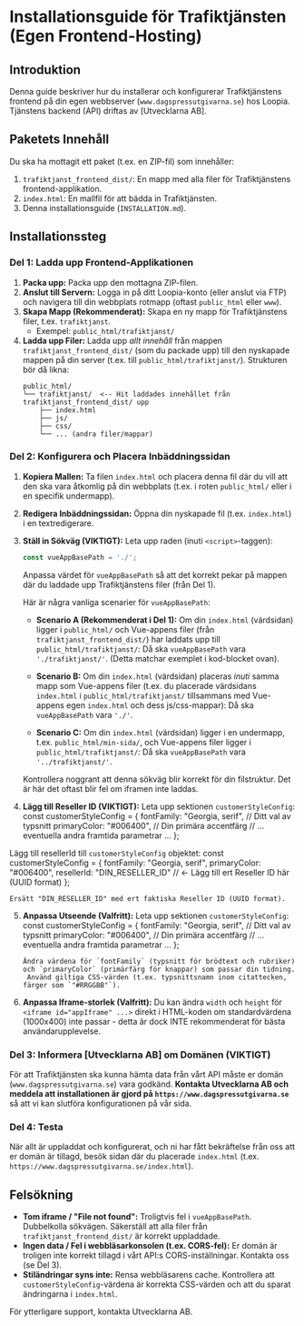 # Installationsguide för Trafiktjänsten (Egen Frontend-Hosting)

## Introduktion
Denna guide beskriver hur du installerar och konfigurerar Trafiktjänstens frontend på din egen webbserver (`www.dagspressutgivarna.se`) hos Loopia. Tjänstens backend (API) driftas av [Utvecklarna AB].

## Paketets Innehåll
Du ska ha mottagit ett paket (t.ex. en ZIP-fil) som innehåller:
1.  `trafiktjanst_frontend_dist/`: En mapp med alla filer för Trafiktjänstens frontend-applikation.
2.  `index.html`: En mallfil för att bädda in Trafiktjänsten.
3.  Denna installationsguide (`INSTALLATION.md`).

## Installationssteg

### Del 1: Ladda upp Frontend-Applikationen

1.  **Packa upp:** Packa upp den mottagna ZIP-filen.
2.  **Anslut till Servern:** Logga in på ditt Loopia-konto (eller anslut via FTP) och navigera till din webbplats rotmapp (oftast `public_html` eller `www`).
3.  **Skapa Mapp (Rekommenderat):** Skapa en ny mapp för Trafiktjänstens filer, t.ex. `trafiktjanst`.
    * Exempel: `public_html/trafiktjanst/`
4.  **Ladda upp Filer:** Ladda upp *allt innehåll* från mappen `trafiktjanst_frontend_dist/` (som du packade upp) till den nyskapade mappen på din server (t.ex. till `public_html/trafiktjanst/`).
    Strukturen bör då likna:
    ```
    public_html/
    └── trafiktjanst/  <-- Hit laddades innehållet från trafiktjanst_frontend_dist/ upp
        ├── index.html
        ├── js/
        ├── css/
        └── ... (andra filer/mappar)
    ```

### Del 2: Konfigurera och Placera Inbäddningssidan

1.  **Kopiera Mallen:** Ta filen `index.html` och placera denna fil där du vill att den ska vara åtkomlig på din webbplats (t.ex. i roten `public_html/` eller i en specifik undermapp).

2.  **Redigera Inbäddningssidan:** Öppna din nyskapade fil (t.ex. `index.html`) i en textredigerare.

3.  **Ställ in Sökväg (VIKTIGT):**
    Leta upp raden (inuti `<script>`-taggen):
    ```javascript
    const vueAppBasePath = './';
    ```
    Anpassa värdet för `vueAppBasePath` så att det korrekt pekar på mappen där du laddade upp Trafiktjänstens filer (från Del 1).

    Här är några vanliga scenarier för `vueAppBasePath`:
    * **Scenario A (Rekommenderat i Del 1):** Om din `index.html` (värdsidan) ligger i `public_html/` och Vue-appens filer (från `trafiktjanst_frontend_dist/`) har laddats upp till `public_html/trafiktjanst/`:
    Då ska `vueAppBasePath` vara `'./trafiktjanst/'`. (Detta matchar exemplet i kod-blocket ovan).

    * **Scenario B:** Om din `index.html` (värdsidan) placeras *inuti* samma mapp som Vue-appens filer (t.ex. du placerade värdsidans `index.html` i `public_html/trafiktjanst/` tillsammans med Vue-appens egen `index.html` och dess js/css-mappar): Då ska `vueAppBasePath` vara `'./'`.

    * **Scenario C:** Om din `index.html` (värdsidan) ligger i en undermapp, t.ex. `public_html/min-sida/`, och Vue-appens filer ligger i `public_html/trafiktjanst/`: Då ska `vueAppBasePath` vara `'../trafiktjanst/'`.

    Kontrollera noggrant att denna sökväg blir korrekt för din filstruktur. Det är här det oftast blir fel om iframen inte laddas.

4.  **Lägg till Reseller ID (VIKTIGT):**
    Leta upp sektionen `customerStyleConfig`:
    const customerStyleConfig = {
       fontFamily: "Georgia, serif", // Ditt val av typsnitt
       primaryColor: "#006400",      // Din primära accentfärg
       // ... eventuella andra framtida parametrar ...
    };

   Lägg till resellerId till `customerStyleConfig` objektet:
   const customerStyleConfig = {
       fontFamily: "Georgia, serif",
       primaryColor: "#006400",
       resellerId: "DIN_RESELLER_ID"  // <- Lägg till ert Reseller ID här (UUID format)
    };

    Ersätt "DIN_RESELLER_ID" med ert faktiska Reseller ID (UUID format).

5.  **Anpassa Utseende (Valfritt):**
    Leta upp sektionen `customerStyleConfig`:
    const customerStyleConfig = {
        fontFamily: "Georgia, serif", // Ditt val av typsnitt
        primaryColor: "#006400",      // Din primära accentfärg
        // ... eventuella andra framtida parametrar ...
    };
    ```
    Ändra värdena för `fontFamily` (typsnitt för brödtext och rubriker) och `primaryColor` (primärfärg för knappar) som passar din tidning.
     Använd giltiga CSS-värden (t.ex. typsnittsnamn inom citattecken, färger som `"#RRGGBB"`).

6.  **Anpassa Iframe-storlek (Valfritt):**
    Du kan ändra `width` och `height` för `<iframe id="appIframe" ...>` direkt i HTML-koden om standardvärdena (1000x400) inte passar - detta är dock INTE rekommenderat för bästa användarupplevelse.

### Del 3: Informera [Utvecklarna AB] om Domänen (VIKTIGT)
För att Trafiktjänsten ska kunna hämta data från vårt API måste er domän (`www.dagspressutgivarna.se`) vara godkänd. **Kontakta Utvecklarna AB och meddela att installationen är gjord på `https://www.dagspressutgivarna.se`** så att vi kan slutföra konfigurationen på vår sida.

### Del 4: Testa
När allt är uppladdat och konfigurerat, och ni har fått bekräftelse från oss att er domän är tillagd, besök sidan där du placerade `index.html` (t.ex. `https://www.dagspressutgivarna.se/index.html`).

## Felsökning
* **Tom iframe / "File not found":** Troligtvis fel i `vueAppBasePath`. Dubbelkolla sökvägen. Säkerställ att alla filer från `trafiktjanst_frontend_dist/` är korrekt uppladdade.
* **Ingen data / Fel i webbläsarkonsolen (t.ex. CORS-fel):** Er domän är troligen inte korrekt tillagd i vårt API:s CORS-inställningar. Kontakta oss (se Del 3).
* **Stiländringar syns inte:** Rensa webbläsarens cache. Kontrollera att `customerStyleConfig`-värdena är korrekta CSS-värden och att du sparat ändringarna i `index.html`.

För ytterligare support, kontakta Utvecklarna AB.
